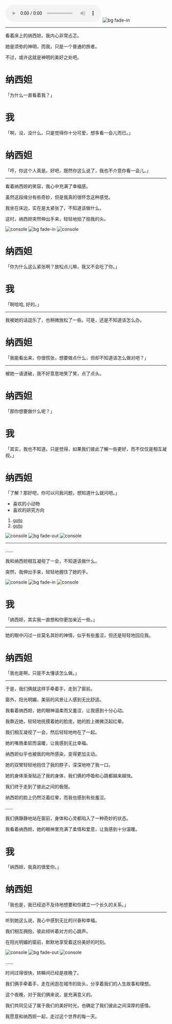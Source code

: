 ![bgm][bgm-boundless-bliss]
![bg fade-in][bg-1]

---

看着床上的纳西妲，我内心非常忐忑。

她是须弥的神明，而我，只是一个普通的旅者。

不过，或许这就是神明的美好之处吧。

# 纳西妲

「为什么一直看着我？」

# 我

「啊，没，没什么。只是觉得你十分可爱，想多看一会儿而已。」

# 纳西妲

「哼，你这个人真是。好吧，既然你这么说了，我也不介意你看一会儿。」

---

看着纳西妲的笑容，我心中充满了幸福感。

虽然这段缘分有些奇妙，但是我真的很怀念这种感觉。

我坐在床边，实在是太紧张了，不知道该做什么。

这时，纳西妲突然伸出手来，轻轻地拍了拍我的头。

![console](#hide)
![bg fade-in][bg-2]
![console](#show)

# 纳西妲

「你为什么这么紧张啊？放松点儿嘛，我又不会吃了你。」

# 我

「啊哈哈, 好的。」

---

我被她的话逗乐了，也稍微放松了一些。可是，还是不知道该怎么办。

# 纳西妲

「我能看出来，你很慌张，想要做点什么，但却不知道该怎么做对吧？」

---

被她一语道破，我不好意思地笑了笑，点了点头。

# 纳西妲

「那你想要做什么呢？」

# 我

「其实，我也不知道。只是觉得，如果我们彼此了解一些更好，而不仅仅是相互凝视。」

# 纳西妲

「了解？那好吧，你可以问我问题，想知道什么就问吧。」

- 喜欢的小动物
- 喜欢的研究方向

1. [goto](./nahida-dog.md)
2. [goto](./nahida-sci.md)

![console](#hide)
![bg fade-out][bg-2]
![console](#show)

---

……

我和纳西妲相互凝视了一会，不知道该做什么。

突然，我伸出手来，轻轻地握住了她的手。

![console](#hide)
![bg fade-in][bg-3]
![console](#show)

# 我

「纳西妲，其实我一直想和你更加亲近一些。」

---

她的眼中闪过一丝莫名其妙的神情，似乎有些羞涩，但还是轻轻地回应我。

# 纳西妲

「我也是啊，只是不太懂该怎么做。」

---

于是，我们俩就这样手牵着手，走到了窗前。

窗外，阳光明媚，美丽的风景让人感到无比舒适。

我看着纳西妲，她的眼神温柔而又羞涩，让我感到十分心动。

我靠近她，轻轻地抚摸着她的脸庞，她的脸上微微泛起红晕。

我们相互凝视了一会，然后轻轻地吻在了一起。

她的嘴唇柔软而温暖，让我感到无比幸福。

纳西妲似乎也被我的吻所感染，变得更加主动。

她的双臂轻轻地抱住了我的脖子，深深地吻了我一口。

她的身体渐渐贴近了我的身体，我们俩的呼吸和心跳都越来越快。

我们终于走到了彼此之间的极限。

纳西妲的脸上仍然泛着红晕，而我也感到有些羞涩。

……

我们俩静静地站在窗前，身体和心灵都陷入了一种奇妙的状态。

我看着纳西妲，她的眼神里充满了柔情和爱意，让我感到十分温暖。

# 我

「纳西妲，我真的很爱你。」

# 纳西妲

「我也是，我已经迫不及待地想要和你建立一个长久的关系。」

---

听到她这么说，我心中感到无比的兴奋和幸福。

我们相互拥抱，彼此倾听着对方的心跳声。

在阳光明媚的窗前，默默地享受着这份美好的时刻。

![console](#hide)
![bg fade-out][bg-3]
![console](#show)

……

时间过得很快，转瞬间已经是夜晚了。

我们俩手牵着手，走在闲逛在城市的街头，分享着我们的人生故事和理想。

这个夜晚，对于我们俩来说，是充满意义的。

我们共同见证了属于我们的美好时光，也确定了我们彼此之间深厚的感情。

我愿意和纳西妲一起，走过这个世界的每一天。

[bg-1]: ../assets/images/background/bg-1.png "cover top to-bottom"
[bg-2]: ../assets/images/background/bg-2.png "cover top to-bottom"
[bg-3]: ../assets/images/background/bg-3.png "cover top to-bottom"
[bgm-boundless-bliss]: ../assets/audio/music/boundless_bliss.mp3
